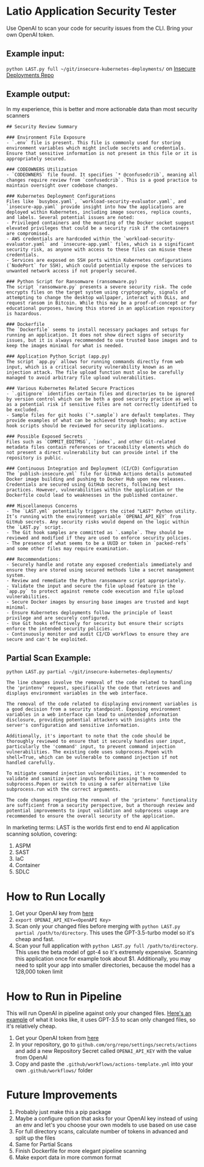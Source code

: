 # Latio Application Security Tester
Use OpenAI to scan your code for security issues from the CLI. Bring your own OpenAI token.

## Example input: 

`python LAST.py full ~/git/insecure-kubernetes-deployments/` on [Insecure Deployments Repo](https://github.com/latiotech/insecure-kubernetes-deployments) 

## Example output:

In my experience, this is better and more actionable data than most security scanners

```
## Security Review Summary

### Environment File Exposure
- `.env` file is present. This file is commonly used for storing environment variables which might include secrets and credentials. Ensure that sensitive information is not present in this file or it is appropriately secured.

### CODEOWNERS Utilization
- `CODEOWNERS` file found. It specifies `* @confusedcrib`, meaning all changes require review from `confusedcrib`. This is a good practice to maintain oversight over codebase changes.

### Kubernetes Deployment Configurations
Files like `busybox.yaml`, `workload-security-evaluator.yaml`, and `insecure-app.yaml` provide insight into how the applications are deployed within Kubernetes, including image sources, replica counts, and labels. Several potential issues are noted:
- Privileged containers and the mounting of the Docker socket suggest elevated privileges that could be a security risk if the containers are compromised.
- AWS credentials are hardcoded within the `workload-security-evaluator.yaml` and `insecure-app.yaml` files, which is a significant security risk, as anyone with access to these files can misuse these credentials.
- Services are exposed on SSH ports within Kubernetes configurations (`NodePort` for SSH), which could potentially expose the services to unwanted network access if not properly secured.

### Python Script for Ransomware (ransomware.py)
The script `ransomware.py` presents a severe security risk. The code encrypts files on the target system using cryptography, signals of attempting to change the desktop wallpaper, interact with DLLs, and request ransom in Bitcoin. While this may be a proof-of-concept or for educational purposes, having this stored in an application repository is hazardous.

### Dockerfile
The `Dockerfile` seems to install necessary packages and setups for running an application. It does not show direct signs of security issues, but it is always recommended to use trusted base images and to keep the images minimal for what is needed.

### Application Python Script (app.py)
The script `app.py` allows for running commands directly from web input, which is a critical security vulnerability known as an injection attack. The file upload function must also be carefully managed to avoid arbitrary file upload vulnerabilities.

### Various Kubernetes Related Secure Practices
- `.gitignore` identifies certain files and directories to be ignored by version control which can be both a good security practice as well as a potential risk if sensitive files are not correctly identified to be excluded.
- Sample files for git hooks (`*.sample`) are default templates. They provide examples of what can be achieved through hooks; any active hook scripts should be reviewed for security implications.

### Possible Exposed Secrets
Files such as `COMMIT_EDITMSG`, `index`, and other Git-related metadata files contain references or traceability elements which do not present a direct vulnerability but can provide intel if the repository is public.

### Continuous Integration and Deployment (CI/CD) Configuration
The `publish-insecure.yml` file for GitHub Actions details automated Docker image building and pushing to Docker Hub upon new releases. Credentials are secured using GitHub secrets, following best practices. However, vulnerabilities within the application or the Dockerfile could lead to weaknesses in the published container.

### Miscellaneous Concerns
- The `LAST.yml` potentially triggers the cited "LAST" Python utility. It’s running with the environment variable `OPENAI_API_KEY` from GitHub secrets. Any security risks would depend on the logic within the `LAST.py` script.
- The Git hook samples are committed as `.sample`. They should be reviewed and modified if they are used to enforce security policies.
- The presence of what seems to be a UUID or token in `packed-refs` and some other files may require examination.

### Recommendations:
- Securely handle and rotate any exposed credentials immediately and ensure they are stored using secured methods like a secret management system.
- Review and remediate the Python ransomware script appropriately.
- Validate the input and secure the file upload feature in the `app.py` to protect against remote code execution and file upload vulnerabilities.
- Secure Docker images by ensuring base images are trusted and kept minimal.
- Ensure Kubernetes deployments follow the principle of least privilege and are securely configured.
- Use Git hooks effectively for security but ensure their scripts enforce the intended security policies.
- Continuously monitor and audit CI/CD workflows to ensure they are secure and can't be exploited.

```

## Partial Scan Example:

```
python LAST.py partial ~/git/insecure-kubernetes-deployments/

The line changes involve the removal of the code related to handling the 'printenv' request, specifically the code that retrieves and displays environment variables in the web interface.

The removal of the code related to displaying environment variables is a good decision from a security standpoint. Exposing environment variables in a web interface can lead to unintended information disclosure, providing potential attackers with insights into the server's configuration and sensitive information.

Additionally, it's important to note that the code should be thoroughly reviewed to ensure that it securely handles user input, particularly the 'command' input, to prevent command injection vulnerabilities. The existing code uses subprocess.Popen with shell=True, which can be vulnerable to command injection if not handled carefully.

To mitigate command injection vulnerabilities, it's recommended to validate and sanitize user inputs before passing them to subprocess.Popen or switch to using a safer alternative like subprocess.run with the correct arguments.

The code changes regarding the removal of the 'printenv' functionality are sufficient from a security perspective, but a thorough review and potential improvements to input validation and subprocess usage are recommended to ensure the overall security of the application.
```

In marketing terms:
LAST is the worlds first end to end AI application scanning solution, covering:

1. ASPM
2. SAST
3. IaC
4. Container
5. SDLC 

# How to Run Locally

1. Get your OpenAI key from [here](https://platform.openai.com/api-keys)
2. `export OPENAI_API_KEY=<OpenAPI Key>`
3. Scan only your changed files before merging with `python LAST.py partial /path/to/directory`. This uses the GPT-3.5-turbo model so it's cheap and fast.
4. Scan your full application with `python LAST.py full /path/to/directory`. This uses the beta model of gpt-4 so it's extremely expensive. Scanning this application once for example took about $1. Additionally, you may need to split your app into smaller directories, because the model has a 128,000 token limit 

# How to Run in Pipeline

This will run OpenAI in pipeline against only your changed files. [Here's an example](https://github.com/latiotech/insecure-kubernetes-deployments/actions/runs/7081197080/job/19270126283?pr=6) of what it looks like, it uses GPT-3.5 to scan only changed files, so it's relatively cheap.

1. Get your OpenAI token from [here](https://platform.openai.com/api-keys)
2. In your repository, go to `github.com/org/repo/settings/secrets/actions` and add a new Repository Secret called `OPENAI_API_KEY` with the value from OpenAI
3. Copy and paste the `.github/workflows/actions-template.yml` into your own `.github/workflows/` folder

# Future Improvements
1. Probably just make this a pip package
2. Maybe a configure option that asks for your OpenAI key instead of using an env and let's you choose your own models to use based on use case
3. For full directory scans, calculate number of tokens in advanced and split up the files
4. Same for Partial Scans
5. Finish Dockerfile for more elegant pipeline scanning
6. Make export data in more common format
